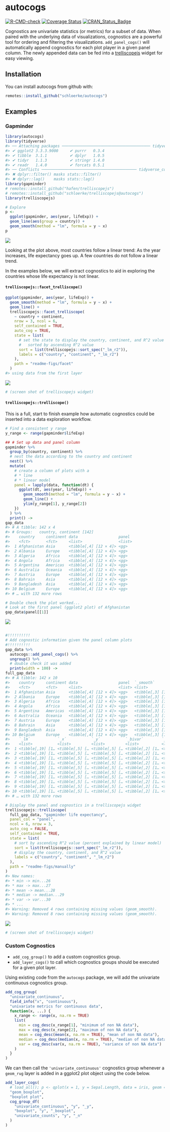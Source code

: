 
<!-- rmarkdown::render("README.Rmd") -->

<!-- README.md is generated from README.Rmd. Please edit that file -->

# autocogs

<!-- badges: start -->
[![R-CMD-check](https://github.com/schloerke/autocogs/actions/workflows/R-CMD-check.yaml/badge.svg)](https://github.com/schloerke/autocogs/actions/workflows/R-CMD-check.yaml)
[![Coverage
Status](https://img.shields.io/codecov/c/github/schloerke/autocogs/master.svg)](https://codecov.io/github/schloerke/autocogs?branch=master)
[![CRAN\_Status\_Badge](http://www.r-pkg.org/badges/version/autocogs)](https://cran.r-project.org/package=autocogs)
<!-- badges: end -->

Cognostics are univariate statistics (or metrics) for a subset of data.
When paired with the underlying data of visualizations, cognostics are a
powerful tool for ordering and filtering the visualizations.
`add_panel_cogs()` will automatically append cognostics for each plot
player in a given panel column. The newly appended data can be fed into
a [trelliscopejs](https://github.com/hafen/trelliscopejs) widget for easy
viewing.

## Installation

You can install autocogs from github with:

``` r
remotes::install_github("schloerke/autocogs")
```

## Examples

### Gapminder

``` r
library(autocogs)
library(tidyverse)
#> ── Attaching packages ─────────────────────────────────────── tidyverse 1.3.0 ──
#> ✔ ggplot2 3.3.3.9000     ✔ purrr   0.3.4
#> ✔ tibble  3.1.1          ✔ dplyr   1.0.5
#> ✔ tidyr   1.1.3          ✔ stringr 1.4.0
#> ✔ readr   1.4.0          ✔ forcats 0.5.1
#> ── Conflicts ────────────────────────────────────────── tidyverse_conflicts() ──
#> ✖ dplyr::filter() masks stats::filter()
#> ✖ dplyr::lag()    masks stats::lag()
library(gapminder)
# remotes::install_github("hafen/trelliscopejs")
# remotes::install_github("schloerke/trelliscopejs@autocogs")
library(trelliscopejs)

# Explore
p <-
  ggplot(gapminder, aes(year, lifeExp)) +
  geom_line(aes(group = country)) +
  geom_smooth(method = "lm", formula = y ~ x)
p
```

![](man/figures/explore-1.png)<!-- -->

Looking at the plot above, most countries follow a linear trend: As the
year increases, life expectancy goes up. A few countries do not follow a
linear trend.

In the examples below, we will extract cognostics to aid in exploring
the countries whose life expectancy is not linear.

#### `trelliscopejs::facet_trelliscope()`

``` r
ggplot(gapminder, aes(year, lifeExp)) +
  geom_smooth(method = "lm", formula = y ~ x) +
  geom_line() +
  trelliscopejs::facet_trelliscope(
    ~ country + continent,
    nrow = 3, ncol = 6,
    self_contained = TRUE,
    auto_cog = TRUE,
    state = list(
      # set the state to display the country, continent, and R^2 value
      #   sorted by ascending R^2 value
      sort = list(trelliscopejs::sort_spec("_lm_r2")),
      labels = c("country", "continent", "_lm_r2")
    ),
    path = "readme-figs/facet"
  )
#> using data from the first layer
```

![](man/figures/facet_trelliscope-1.png)<!-- -->

``` r
# (screen shot of trelliscopejs widget)
```

#### `trelliscopejs::trelliscope()`

This is a full, start to finish example how automatic cognostics could
be inserted into a data exploration workflow.

``` r
# Find a consistent y range
y_range <- range(gapminder$lifeExp)

## # Set up data and panel column
gapminder %>%
  group_by(country, continent) %>%
  # nest the data according to the country and continent
  nest() %>%
  mutate(
    # create a column of plots with a
    # * line
    # * linear model
    panel = lapply(data, function(dt) {
      ggplot(dt, aes(year, lifeExp)) +
        geom_smooth(method = "lm", formula = y ~ x) +
        geom_line() +
        ylim(y_range[1], y_range[2])
    })
  ) %>%
  print() ->
gap_data
#> # A tibble: 142 x 4
#> # Groups:   country, continent [142]
#>    country     continent data                  panel
#>    <fct>       <fct>     <list>                <list>
#>  1 Afghanistan Asia      <tibble[,4] [12 × 4]> <gg>
#>  2 Albania     Europe    <tibble[,4] [12 × 4]> <gg>
#>  3 Algeria     Africa    <tibble[,4] [12 × 4]> <gg>
#>  4 Angola      Africa    <tibble[,4] [12 × 4]> <gg>
#>  5 Argentina   Americas  <tibble[,4] [12 × 4]> <gg>
#>  6 Australia   Oceania   <tibble[,4] [12 × 4]> <gg>
#>  7 Austria     Europe    <tibble[,4] [12 × 4]> <gg>
#>  8 Bahrain     Asia      <tibble[,4] [12 × 4]> <gg>
#>  9 Bangladesh  Asia      <tibble[,4] [12 × 4]> <gg>
#> 10 Belgium     Europe    <tibble[,4] [12 × 4]> <gg>
#> # … with 132 more rows

# Double check the plot worked...
# Look at the first panel (ggplot2 plot) of Afghanistan
gap_data$panel[[1]]
```

![](man/figures/gapminder-1.png)<!-- -->

``` r

#!!!!!!!!!!
# Add cognostic information given the panel column plots
#!!!!!!!!!!
gap_data %>%
  autocogs::add_panel_cogs() %>%
  ungroup() %>%
  # double check it was added
  print(width = 100) ->
full_gap_data
#> # A tibble: 142 x 10
#>    country     continent data                  panel  `_smooth`
#>    <fct>       <fct>     <list>                <list> <list>
#>  1 Afghanistan Asia      <tibble[,4] [12 × 4]> <gg>   <tibble[,3] [1 × 3]>
#>  2 Albania     Europe    <tibble[,4] [12 × 4]> <gg>   <tibble[,3] [1 × 3]>
#>  3 Algeria     Africa    <tibble[,4] [12 × 4]> <gg>   <tibble[,3] [1 × 3]>
#>  4 Angola      Africa    <tibble[,4] [12 × 4]> <gg>   <tibble[,3] [1 × 3]>
#>  5 Argentina   Americas  <tibble[,4] [12 × 4]> <gg>   <tibble[,3] [1 × 3]>
#>  6 Australia   Oceania   <tibble[,4] [12 × 4]> <gg>   <tibble[,3] [1 × 3]>
#>  7 Austria     Europe    <tibble[,4] [12 × 4]> <gg>   <tibble[,3] [1 × 3]>
#>  8 Bahrain     Asia      <tibble[,4] [12 × 4]> <gg>   <tibble[,3] [1 × 3]>
#>  9 Bangladesh  Asia      <tibble[,4] [12 × 4]> <gg>   <tibble[,3] [1 × 3]>
#> 10 Belgium     Europe    <tibble[,4] [12 × 4]> <gg>   <tibble[,3] [1 × 3]>
#>    `_lm`            `_x`           `_y`           `_bivar`        `_n`
#>    <list>           <list>         <list>         <list>          <list>
#>  1 <tibble[,19] [1… <tibble[,5] [… <tibble[,5] [… <tibble[,2] [1… <tibble[,5] […
#>  2 <tibble[,19] [1… <tibble[,5] [… <tibble[,5] [… <tibble[,2] [1… <tibble[,5] […
#>  3 <tibble[,19] [1… <tibble[,5] [… <tibble[,5] [… <tibble[,2] [1… <tibble[,5] […
#>  4 <tibble[,19] [1… <tibble[,5] [… <tibble[,5] [… <tibble[,2] [1… <tibble[,5] […
#>  5 <tibble[,19] [1… <tibble[,5] [… <tibble[,5] [… <tibble[,2] [1… <tibble[,5] […
#>  6 <tibble[,19] [1… <tibble[,5] [… <tibble[,5] [… <tibble[,2] [1… <tibble[,5] […
#>  7 <tibble[,19] [1… <tibble[,5] [… <tibble[,5] [… <tibble[,2] [1… <tibble[,5] […
#>  8 <tibble[,19] [1… <tibble[,5] [… <tibble[,5] [… <tibble[,2] [1… <tibble[,5] […
#>  9 <tibble[,19] [1… <tibble[,5] [… <tibble[,5] [… <tibble[,2] [1… <tibble[,5] […
#> 10 <tibble[,19] [1… <tibble[,5] [… <tibble[,5] [… <tibble[,2] [1… <tibble[,5] […
#> # … with 132 more rows

# Display the panel and cognostics in a trelliscopejs widget
trelliscopejs::trelliscope(
  full_gap_data, "gapminder life expectancy",
  panel_col = "panel",
  ncol = 6, nrow = 3,
  auto_cog = FALSE,
  self_contained = TRUE,
  state = list(
    # sort by ascending R^2 value (percent explained by linear model)
    sort = list(trelliscopejs::sort_spec("_lm_r2")),
    # display the country, continent, and R^2 value
    labels = c("country", "continent", "_lm_r2")
  ),
  path = "readme-figs/manually"
)
#> New names:
#> * min -> min...26
#> * max -> max...27
#> * mean -> mean...28
#> * median -> median...29
#> * var -> var...30
#> * ...
#> Warning: Removed 4 rows containing missing values (geom_smooth).
#> Warning: Removed 8 rows containing missing values (geom_smooth).
```

![](man/figures/gapminder-2.png)<!-- -->

``` r
# (screen shot of trelliscopejs widget)
```

### Custom Cognostics

  - `add_cog_group()` to add a custom cognostics group.
  - `add_layer_cogs()` to call which cognostics groups should be
    executed for a given plot layer.

Using existing code from the `autocogs` package, we will add the
univariate continuous cognostics group.

``` r
add_cog_group(
  "univariate_continuous",
  field_info("x", "continuous"),
  "univariate metrics for continuous data",
  function(x, ...) {
    x_range <- range(x, na.rm = TRUE)
    list(
      min = cog_desc(x_range[1], "minimum of non NA data"),
      max = cog_desc(x_range[2], "maximum of non NA data"),
      mean = cog_desc(mean(x, na.rm = TRUE), "mean of non NA data"),
      median = cog_desc(median(x, na.rm = TRUE), "median of non NA data"),
      var = cog_desc(var(x, na.rm = TRUE), "variance of non NA data")
    )
  }
)
```

We can then call the `'univariate_continuous'` cognostics group whenever
a `geom_rug` layer is added in a ggplot2 plot object using the code
below.

``` r
add_layer_cogs(
  # load_all(); p <- qplot(x = 1, y = Sepal.Length, data = iris, geom = "boxplot"); plot_cogs(p)
  "geom_boxplot",
  "boxplot plot",
  cog_group_df(
    "univariate_continuous", "y", "_y",
    "boxplot", "y", "_boxplot",
    "univariate_counts", "y", "_n"
  )
)
```

<!-- ## Connecting other plot objects

There are  -->

